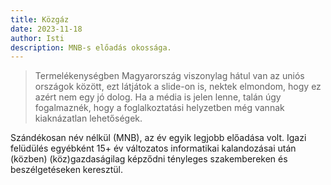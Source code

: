 ```yaml
---
title: Közgáz
date: 2023-11-18
author: Isti
description: MNB-s előadás okossága.
---
```


> Termelékenységben Magyarország viszonylag hátul van az uniós országok között, ezt látjátok a slide-on is, nektek elmondom, hogy ez azért nem egy jó dolog. Ha a média is jelen lenne, talán úgy fogalmaznék, hogy a foglalkoztatási helyzetben még vannak kiaknázatlan lehetőségek.

Szándékosan név nélkül (MNB), az év egyik legjobb előadása volt. Igazi felüdülés egyébként 15+ év változatos informatikai kalandozásai után (közben) (köz)gazdaságilag képződni tényleges szakembereken és beszélgetéseken keresztül.
